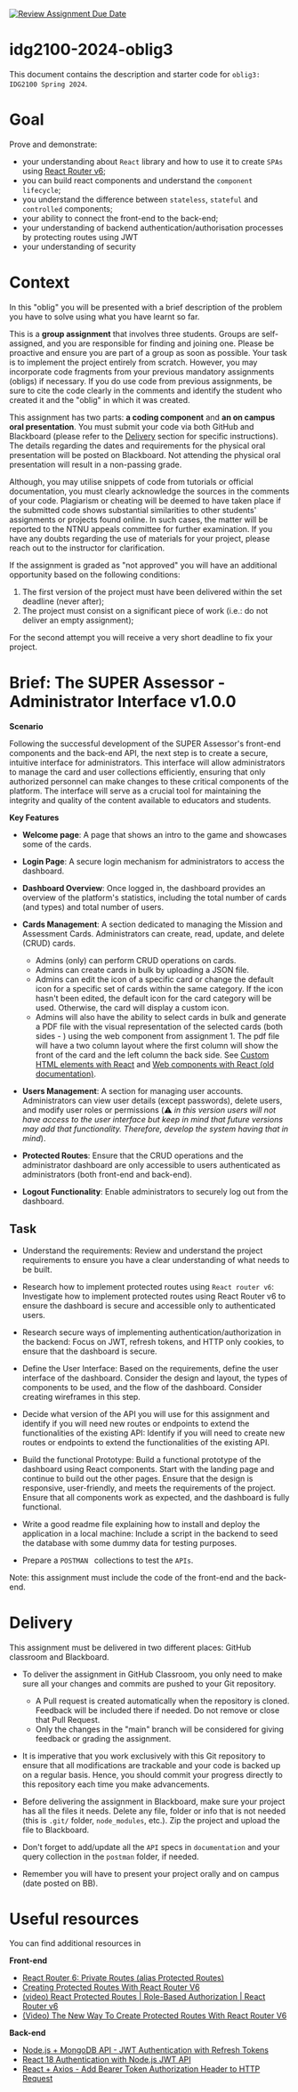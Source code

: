 [![Review Assignment Due Date](https://classroom.github.com/assets/deadline-readme-button-24ddc0f5d75046c5622901739e7c5dd533143b0c8e959d652212380cedb1ea36.svg)](https://classroom.github.com/a/38QeBKhh)
# idg2100-2024-oblig3

This document contains the description and starter code for `oblig3: IDG2100 Spring 2024`.

# Goal

Prove and demonstrate:

* your understanding about `React` library and how to use it to create `SPAs` using [React Router v6](https://reactrouter.com);
* you can build react components and understand the `component lifecycle`;
* you understand the difference between `stateless`, `stateful` and `controlled` components;
* your ability to connect the front-end to the back-end;
* your understanding of backend authentication/authorisation processes by protecting routes using JWT 
* your understanding of security

# Context

In this "oblig" you will be presented with a brief description of the problem you have to solve using what you have learnt so far. 

This is a **group assignment** that involves three students. Groups are self-assigned, and you are responsible for finding and joining one. Please be proactive and ensure you are part of a group as soon as possible. Your task is to implement the project entirely from scratch. However, you may incorporate code fragments from your previous mandatory assignments (obligs) if necessary. If you do use code from previous assignments, be sure to cite the code clearly in the comments and identify the student who created it and the "oblig" in which it was created.

This assignment has two parts: **a coding component** and **an on campus oral presentation**. You must submit your code via both GitHub and Blackboard (please refer to the [Delivery](#delivery) section for specific instructions). The details regarding the dates and requirements for the physical oral presentation will be posted on Blackboard. Not attending the physical oral presentation will result in a non-passing grade.

Although, you may utilise snippets of code from tutorials or official documentation, you must clearly acknowledge the sources in the comments of your code. Plagiarism or cheating will be deemed to have taken place if the submitted code shows substantial similarities to other students' assignments or projects found online. In such cases, the matter will be reported to the NTNU appeals committee for further examination. If you have any doubts regarding the use of materials for your project, please reach out to the instructor for clarification. 

If the assignment is graded as "not approved" you will have an additional opportunity based on the following conditions:

1. The first version of the project must have been delivered within the set deadline (never after);
1. The project must consist on a significant piece of work (i.e.: do not deliver an empty assignment);

For the second attempt you will receive a very short deadline to fix your project.

# Brief: The SUPER Assessor - Administrator Interface v1.0.0

**Scenario**

Following the successful development of the SUPER Assessor's front-end components and the back-end API, the next step is to create a secure, intuitive interface for administrators. This interface will allow administrators to manage the card and user collections efficiently, ensuring that only authorized personnel can make changes to these critical components of the platform. The interface will serve as a crucial tool for maintaining the integrity and quality of the content available to educators and students.

**Key Features**

* **Welcome page**: A page that shows an intro to the game and showcases some of the cards. 
* **Login Page**: A secure login mechanism for administrators to access the dashboard.
* **Dashboard Overview**: Once logged in, the dashboard provides an overview of the platform's statistics, including the total number of cards (and types) and total number of users.
* **Cards Management**: A section dedicated to managing the Mission and Assessment Cards. Administrators can create, read, update, and delete (CRUD) cards. 
    * Admins (only) can perform CRUD operations on cards.
    * Admins can create cards in bulk by uploading a JSON file.
    * Admins can edit the icon of a specific card or change the default icon for a specific set of cards within the same category. If the icon hasn't been edited, the default icon for the card category will be used. Otherwise, the card will display a custom icon.
    * Admins will also have the ability to select cards in bulk and generate a PDF file with the visual representation of the selected cards (both sides - ) using the web component from assignment 1. The pdf file will have a two column layout where the first column will show the front of the card and the left column the back side. See [Custom HTML elements with React](https://react.dev/reference/react-dom/components#custom-html-elements) and [Web components with React (old documentation)](https://legacy.reactjs.org/docs/web-components.html). 

* **Users Management**: A section for managing user accounts. Administrators can view user details (except passwords), delete users, and modify user roles or permissions (:warning: _in this version users will not have access to the user interface but keep in mind that future versions may add that functionality. Therefore, develop the system having that in mind_).

* **Protected Routes**: Ensure that the CRUD operations and the administrator dashboard are only accessible to users authenticated as administrators (both front-end and back-end).

* **Logout Functionality**: Enable administrators to securely log out from the dashboard.

## Task

* Understand the requirements: Review and understand the project requirements to ensure you have a clear understanding of what needs to be built.

* Research how to implement protected routes using `React router v6`: Investigate how to implement protected routes using React Router v6 to ensure the dashboard is secure and accessible only to authenticated users.

* Research secure ways of implementing authentication/authorization in the backend: Focus on JWT, refresh tokens, and HTTP only cookies, to ensure that the dashboard is secure.

* Define the User Interface: Based on the requirements, define the user interface of the dashboard. Consider the design and layout, the types of components to be used, and the flow of the dashboard. Consider creating wireframes in this step.

* Decide what version of the API you will use for this assignment and identify if you will need new routes or endpoints to extend the functionalities of the existing API: Identify if you will need to create new routes or endpoints to extend the functionalities of the existing API.

* Build the functional Prototype: Build a functional prototype of the dashboard using React components. Start with the landing page and continue to build out the other pages. Ensure that the design is responsive, user-friendly, and meets the requirements of the project. Ensure that all components work as expected, and the dashboard is fully functional.

* Write a good readme file explaining how to install and deploy the application in a local machine: Include a script in the backend to seed the database with some dummy data for testing purposes. 

* Prepare a `POSTMAN ` collections to test the `APIs`.

Note: this assignment must include the code of the front-end and the back-end.

# Delivery

This assignment must be delivered in two different places: GitHub classroom and Blackboard.

* To deliver the assignment in GitHub Classroom, you only need to make sure all your changes and commits are pushed to your Git repository.
    * A Pull request is created automatically when the repository is cloned. Feedback will be included there if needed. Do not remove or close that Pull Request.
    * Only the changes in the "main" branch will be considered for giving feedback or grading the assignment.

* It is imperative that you work exclusively with this Git repository to ensure that all modifications are trackable and your code is backed up on a regular basis. Hence, you should commit your progress directly to this repository each time you make advancements.

* Before delivering the assignment in Blackboard, make sure your project has all the files it needs. Delete any file, folder or info that is not needed (this is `.git/` folder, `node_modules`, etc.). Zip the project and upload the file to Blackboard. 

* Don't forget to add/update all the `API` specs in `documentation` and your query collection in the `postman` folder, if needed.

* Remember you will have to present your project orally and on campus (date posted on BB).

# Useful resources

You can find additional resources in 

**Front-end**
* [React Router 6: Private Routes (alias Protected Routes)](https://www.robinwieruch.de/react-router-private-routes/)
* [Creating Protected Routes With React Router V6  ](https://medium.com/@dennisivy/creating-protected-routes-with-react-router-v6-2c4bbaf7bc1c)
* [(video) React Protected Routes | Role-Based Authorization | React Router v6  ](https://www.youtube.com/watch?v=oUZjO00NkhY)
* [(Video) The New Way To Create Protected Routes With React Router V6  ](https://www.youtube.com/watch?v=2k8NleFjG7I)

**Back-end**
* [Node.js + MongoDB API - JWT Authentication with Refresh Tokens  ](https://jasonwatmore.com/post/2020/06/17/nodejs-mongodb-api-jwt-authentication-with-refresh-tokens)
* [React 18 Authentication with Node.js JWT API ](https://jasonwatmore.com/react-18-authentication-with-nodejs-jwt-api)
* [React + Axios - Add Bearer Token Authorization Header to HTTP Request  ](https://jasonwatmore.com/react-axios-add-bearer-token-authorization-header-to-http-request)